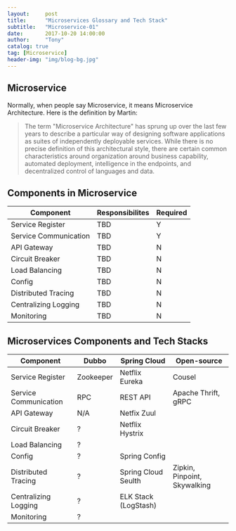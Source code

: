 ```yaml
---
layout:     post
title:      "Microservices Glossary and Tech Stack"
subtitle:   "Microservice-01"
date:       2017-10-20 14:00:00
author:     "Tony"
catalog: true
tag: [Microservice]
header-img: "img/blog-bg.jpg"
---
```


## Microservice

Normally, when people say Microservice, it means Microservice Architecture.
Here is the definition by Martin:
> The term "Microservice Architecture" has sprung up over the last few years to describe a particular way of designing software applications as suites of independently deployable services.
> While there is no precise definition of this architectural style,
> there are certain common characteristics around organization around business capability,
> automated deployment, intelligence in the endpoints, and decentralized control of languages and data.


## Components in Microservice

| Component  	| Responsibilites   | Required         |
|-------------	|-----------------	|----------------- |
| Service Register 	    | TBD    |Y    |
| Service Communication | TBD    |Y    |
| API Gateway		    | TBD    |N    |
| Circuit Breaker	    | TBD    |N    |
| Load Balancing      	| TBD    |N    |
| Config            	| TBD    |N    |
| Distributed Tracing   | TBD    |N    |
| Centralizing Logging	| TBD    |N    |
| Monitoring            | TBD    |N    |




## Microservices Components and Tech Stacks

| Component  	 | Dubbo            | Spring Cloud    | Open-source |
|--------------	 |-----------------	|-----------------|-----------------|
| Service Register      |Zookeeper  |Netflix Eureka   | Cousel|
| Service Communication |RPC        |REST API         | Apache Thrift, gRPC|
| API Gateway           |N/A        |Netfix Zuul|     ||
| Circuit Breaker       |?          |Netflix Hystrix  ||
| Load Balancing        |?    |||
| Config                |?    |Spring Config||
| Distributed Tracing   |?    |Spring Cloud Seulth |Zipkin, Pinpoint, Skywalking||
| Centralizing Logging  |?    |ELK Stack (LogStash)||
| Monitoring            |?    |||
